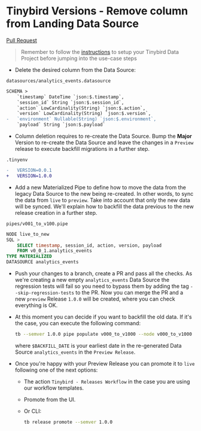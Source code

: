 # Tinybird Versions - Remove column from Landing Data Source

[Pull Request](https://github.com/tinybirdco/use-case-examples/pull/232/files)

> Remember to follow the [instructions](../README.md) to setup your Tinybird Data Project before jumping into the use-case steps
- Delete the desired column from the Data Source:

`datasources/analytics_events.datasource`

```diff
SCHEMA >
    `timestamp` DateTime `json:$.timestamp`,
    `session_id` String `json:$.session_id`,
    `action` LowCardinality(String) `json:$.action`,
    `version` LowCardinality(String) `json:$.version`,
-   `environment` Nullable(String) `json:$.environment`,
    `payload` String `json:$.payload`
```

- Column deletion requires to re-create the Data Source. Bump the **Major** Version to re-create the Data Source and leave the changes in a `Preview` release to execute backfill migrations in a further step.

`.tinyenv`

```diff
-   VERSION=0.0.1
+   VERSION=1.0.0
```

- Add a new Materialized Pipe to define how to move the data from the legacy Data Source to the new being re-created. In other words, to sync the data from `live` to `preview`. Take into account that only the new data will be synced. We'll explain how to backfill the data previous to the new release creation in a further step.

`pipes/v001_to_v100.pipe`

```sql
NODE live_to_new
SQL >
    SELECT timestamp, session_id, action, version, payload 
    FROM v0_0_1.analytics_events
TYPE MATERIALIZED
DATASOURCE analytics_events
```


- Push your changes to a branch, create a PR and pass all the checks. As we're creating a new empty `analytics_events` Data Source the regression tests will fail so you need to bypass them by adding the tag `--skip-regression-tests` to the PR. Now you can merge the PR and a new `preview` Release `1.0.0` will be created, where you can check everything is OK. 

- At this moment you can decide if you want to backfill the old data. If it's the case, you can execute the following command:


  ```bash
  tb --semver 1.0.0 pipe populate v000_to_v1000 --node v000_to_v1000 --sql-condition "timestamp < $BACKFILL_DATE" --wait
  ```

  where `$BACKFILL_DATE` is your earliest date in the re-generated Data Source `analytics_events` in the `Preview Release`.

- Once you're happy with your Preview Release you can promote it to `live` following one of the next options:

    - The action `Tinybird - Releases Workflow` in the case you are using our workflow templates.
    - Promote from the UI.
    - Or CLI:

        ```sh
        tb release promote --semver 1.0.0
        ```
